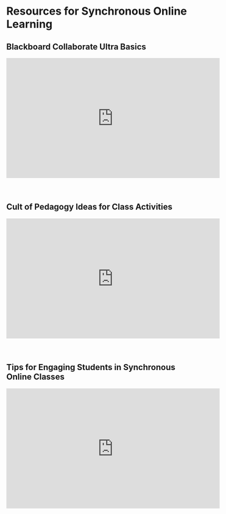 # Resources for Synchronous Online Learning

## Blackboard Collaborate Ultra Basics
<iframe width="560" height="315" src="https://www.youtube.com/embed/1W4sGpVmJaY" frameborder="0" allow="accelerometer; autoplay; encrypted-media; gyroscope; picture-in-picture" allowfullscreen></iframe>
<br>
<br>
<br>

## Cult of Pedagogy Ideas for Class Activities
<iframe width="560" height="315" src="https://www.cultofpedagogy.com/speaking-listening-techniques/" frameborder="0" allow="accelerometer; autoplay; encrypted-media; gyroscope; picture-in-picture" allowfullscreen></iframe>
<br>
<br>
<br>

## Tips for Engaging Students in Synchronous Online Classes 
<iframe width="560" height="315" src="https://www.facultyfocus.com/articles/online-education/synchronous-online-classes-10-tips-engaging-students/" frameborder="0" allow="accelerometer; autoplay; encrypted-media; gyroscope; picture-in-picture" allowfullscreen></iframe>
<br>
<br>
<br>
